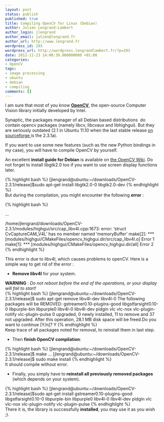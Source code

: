 ```yaml
---
layout: post
status: publish
published: true
title: Compiling OpenCV for Linux (Debian)
author: Julien Lengrand-Lambert
author_login: jlengrand
author_email: julien@lengrand.fr
author_url: http://www.lengrand.fr
wordpress_id: 293
wordpress_url: http://wordpress.lengrandlambert.fr/?p=293
date: 2011-11-23 14:00:39.000000000 +01:00
categories:
- OpenCV
tags:
- image processing
- ubuntu
- debian
- compiling
comments: []
---
```

I am sure that most of you know <strong><a title="OpenCV" href="http://en.wikipedia.org/wiki/OpenCV" target="_blank">OpenCV</a></strong>, the open-source Computer Vision library initially developed by Intel.

Synaptic, the packages manager of all Debian based distributions  do contain opencv packages (namely libcv, libcvaux and libhighgui). But they are seriously outdated (2.1 in Ubuntu 11.10 when the last stable release <a title="opencv_sourceforge" href="http://sourceforge.net/projects/opencvlibrary/" target="_blank">on sourceforge </a>is the 2.3.1a).

If you want to use some new features (such as the new Python bindings in my case), you will have to compile OpenCV by yourself.

An excellent <strong>install guide for Debian</strong> is available on <a title="opencv_wiki" href="http://opencv.willowgarage.com/wiki/InstallGuide%20%3A%20Debian" target="_blank">the OpenCV Wiki</a>. Do not forget to install libgtk2.0 too if you want to use screen display functions later.
<div>{% highlight bash %}
[jlengrand@ubuntu:~/downloads/OpenCV-2.3.1/release]$sudo apt-get install libgtk2.0-0 libgtk2.0-dev
{% endhighlight %}

</div>
But during the compilation, you might encounter the following <strong>error</strong> :

{% highlight bash %}

...

/home/jlengrand/downloads/OpenCV-2.3.1/modules/highgui/src/cap_libv4l.cpp:1673: error: ‘struct CvCaptureCAM_V4L’ has no member named ‘memoryBuffer’
make[2]: *** [modules/highgui/CMakeFiles/opencv_highgui.dir/src/cap_libv4l.o] Error 1
make[1]: *** [modules/highgui/CMakeFiles/opencv_highgui.dir/all] Error 2
{% endhighlight %}

This error is due to libv4l, which causes problems to openCV. Here is a simple way to get rid of the error :
<ul>
	<li><strong>Remove libv4l</strong> for your system.</li>
</ul>
<div><strong>WARNING</strong> : <em>Do not reboot before the end of the operations, or your display will fail to start!</em></div>
<div>{% highlight bash %}
[jlengrand@ubuntu:~/downloads/OpenCV-2.3.1/release]$ sudo apt-get remove libv4l-dev libv4l-0
The following packages will be REMOVED:
gstreamer0.10-plugins-good libgstfarsight0.10-0 libpurple-bin libpurple0 libv4l-0 libv4l-dev pidgin vlc vlc-nox vlc-plugin-notify vlc-plugin-pulse
0 upgraded, 0 newly installed, 11 to remove and 37 not upgraded.
After this operation, 28.1 MB disk space will be freed.Do you want to continue [Y/n]? Y
{% endhighlight %}

</div>
<div>Keep trace of all packages noted for removal, to reinstall them in last step.</div>
<div>
<ul>
	<li>Then <strong>finish OpenCV compilation</strong>:</li>
</ul>
<div>
<div>{% highlight bash %}
[jlengrand@ubuntu:~/downloads/OpenCV-2.3.1/release]$ make
...
[jlengrand@ubuntu:~/downloads/OpenCV-2.3.1/release]$ sudo make install
{% endhighlight %}

</div>
</div>
<div>It should compile without error.</div>
<div>
<ul>
	<li>Finally, you simply have to<strong> reinstall all previously removed packages</strong> (which depends on your system).</li>
</ul>
<div>
<div>{% highlight bash %}
[jlengrand@ubuntu:~/downloads/OpenCV-2.3.1/release]$sudo apt-get install gstreamer0.10-plugins-good libgstfarsight0.10-0 libpurple-bin libpurple0 libv4l-0 libv4l-dev pidgin vlc vlc-nox vlc-plugin-notify vlc-plugin-pulse
{% endhighlight %}

</div>
</div>
</div>
</div>
<div>There it is, the library is successfully <strong>installed</strong>, you may use it as you wish ;).</div><!--:-->
